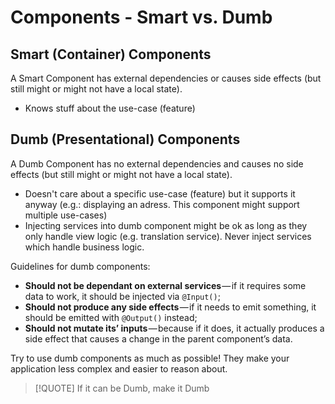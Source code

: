 # Components - Smart vs. Dumb

## Smart (Container) Components 

A Smart Component has external dependencies or causes side effects (but still might or might not have a local state).

* Knows stuff about the use-case (feature)

## Dumb (Presentational) Components

 A Dumb Component has no external dependencies and causes no side effects (but still might or might not have a local state).

* Doesn't care about a specific use-case (feature) but it supports it anyway (e.g.: displaying an adress. This component might support multiple use-cases)
* Injecting services into dumb component might be ok as long as they only handle view logic (e.g. translation service). Never inject services which handle business logic.


Guidelines for dumb components:

* __Should not be dependant on external services__ — if it requires some data to work, it should be injected via ```@Input()```;
* __Should not produce any side effects__ — if it needs to emit something, it should be emitted with ```@Output()``` instead;
* __Should not mutate its’ inputs__ — because if it does, it actually produces a side effect that causes a change in the parent component’s data. 
 
Try to use dumb components as much as possible! They make your application less complex and easier to reason about. 

> [!QUOTE] If it can be Dumb, make it Dumb